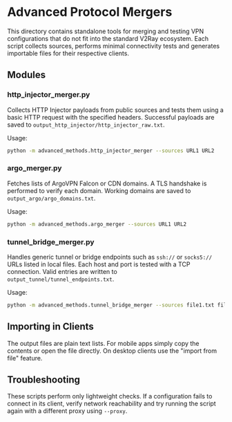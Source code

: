 # Advanced Protocol Mergers

This directory contains standalone tools for merging and testing VPN configurations that do not fit into the standard V2Ray ecosystem. Each script collects sources, performs minimal connectivity tests and generates importable files for their respective clients.

## Modules

### http_injector_merger.py
Collects HTTP Injector payloads from public sources and tests them using a basic HTTP request with the specified headers. Successful payloads are saved to `output_http_injector/http_injector_raw.txt`.

Usage:
```bash
python -m advanced_methods.http_injector_merger --sources URL1 URL2
```

### argo_merger.py
Fetches lists of ArgoVPN Falcon or CDN domains. A TLS handshake is performed to verify each domain. Working domains are saved to `output_argo/argo_domains.txt`.

Usage:
```bash
python -m advanced_methods.argo_merger --sources URL1 URL2
```

### tunnel_bridge_merger.py
Handles generic tunnel or bridge endpoints such as `ssh://` or `socks5://` URLs listed in local files. Each host and port is tested with a TCP connection. Valid entries are written to `output_tunnel/tunnel_endpoints.txt`.

Usage:
```bash
python -m advanced_methods.tunnel_bridge_merger --sources file1.txt file2.txt
```

## Importing in Clients

The output files are plain text lists. For mobile apps simply copy the contents or open the file directly. On desktop clients use the "import from file" feature.

## Troubleshooting

These scripts perform only lightweight checks. If a configuration fails to connect in its client, verify network reachability and try running the script again with a different proxy using `--proxy`.
